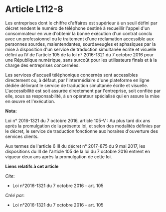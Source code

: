 # Article L112-8

Les entreprises dont le chiffre d'affaires est supérieur à un seuil défini par décret rendent le numéro de téléphone destiné
à recueillir l'appel d'un consommateur en vue d'obtenir la bonne exécution d'un contrat conclu avec un professionnel ou le
traitement d'une réclamation accessible aux personnes sourdes, malentendantes, sourdaveugles et aphasiques par la mise à
disposition d'un service de traduction simultanée écrite et visuelle défini au IV de l'article 105 de la loi n° 2016-1321 du
7 octobre 2016 pour une République numérique, sans surcoût pour les utilisateurs finals et à la charge des entreprises
concernées. 

Les services d'accueil téléphonique concernés sont accessibles directement ou, à défaut, par l'intermédiaire d'une plateforme
en ligne dédiée délivrant le service de traduction simultanée écrite et visuelle. L'accessibilité est soit assurée
directement par l'entreprise, soit confiée par elle, sous sa responsabilité, à un opérateur spécialisé qui en assure la mise
en œuvre et l'exécution.

**Nota:**

Loi n° 2016-1321 du 7 octobre 2016, article 105-V : Au plus tard dix ans après la promulgation de la présente loi, et selon
des modalités définies par le décret, le service de traduction fonctionne aux horaires d'ouverture des services clients.

Aux termes de l'article 6 III du décret n° 2017-875 du 9 mai 2017, les dispositions du III de l'article 105 de la loi du 7
octobre 2016 entrent en vigueur deux ans après la promulgation de cette loi.

**Liens relatifs à cet article**

_Cite_:

  - Loi n°2016-1321 du 7 octobre 2016 - art. 105

_Créé par_:

  - Loi n°2016-1321 du 7 octobre 2016 - art. 105
